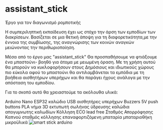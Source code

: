 # assistant_stick
Έργο για τον διαγωνισμό ρομποτικής

Η συμπεριληπτική εκπαίδευση έχει ως στόχο την άρση των εμποδίων των διακρίσεων. 
Βασίζεται σε μια θετική άποψη για τη διαφορετικότητα,με την έννοια της συμβίωσης, της αναγνώρισης των κοινών αναγκών μειώνοντας την περιθωριοποίηση.

Μέσα από το έργο μας "assistant_stick" Θα προσπαθήσουμε να φτιάξουμε ένα μπαστούνι- βοηθό για άτομα με μειωμένη όραση.
Με τη χρήση αυτού θα μπορούν να κυκλοφορήσουν στους Δημόσιους και ιδιωτικούς χώρους πιο εύκολα αφού το μπαστούνι θα αντιλαμβάνεται τα εμπόδια με τη βοήθεια αισθητήρων υπερήχων και θα παράγει ήχους ανάλογα με την απόσταση του εμποδίου.

Για το σκοπό αυτό θα χρειαστούμε τα ακόλουθα υλικά:
 
Arduino Nano ESP32
καλώδιο USB
αισθητήρες υπερήχων
Buzzers 5V
push buttons
PLA νήμα 3D εκτυπωτή
σωλήνας ύδρευσης
καλώδια
απογυμνωτης καλωδίων
Κόλληση ECO lead free
Σταθμός Απορρόφησης Καπνού
σταθμός κόλλησης
επαναφορτιζόμενη μπαταρία
μπαταριοθήκη
μικροϋλικά
![smart stick arduino](https://github.com/user-attachments/assets/9658954c-57ce-4af3-b667-176caee9f7f0)
